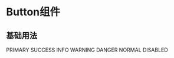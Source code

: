 # Button组件

## 基础用法

<div style="margin-top: 10px;">
  <in-button type="primary">PRIMARY</in-button>
  <in-button type="success">SUCCESS</in-button>
  <in-button type="info">INFO</in-button>
  <in-button type="warning">WARNING</in-button>
  <in-button :loading="true" type="danger">DANGER</in-button>
  <in-button>NORMAL</in-button>
  <in-button disabled>DISABLED</in-button>
</div>